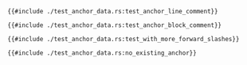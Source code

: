 
```rust,ignore
{{#include ./test_anchor_data.rs:test_anchor_line_comment}}
```

```rust,ignore
{{#include ./test_anchor_data.rs:test_anchor_block_comment}}
```

```rust,ignore
{{#include ./test_anchor_data.rs:test_with_more_forward_slashes}}
```

```rust,ignore
{{#include ./test_anchor_data.rs:no_existing_anchor}}
```
